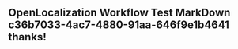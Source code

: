 <properties
ms.topic="hero-topic"
ms.test1="hero-topic"
ms.test2="test"/>

## OpenLocalization Workflow Test MarkDown c36b7033-4ac7-4880-91aa-646f9e1b4641 thanks!
